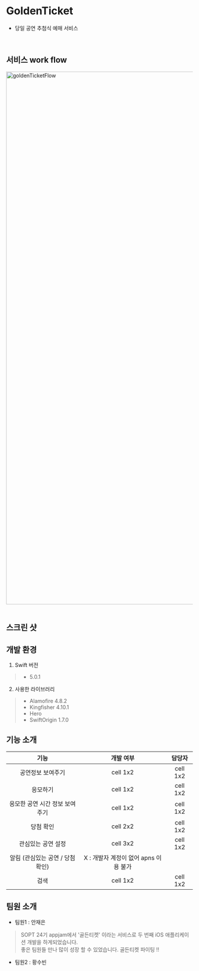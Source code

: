 # GoldenTicket
* 당일 공연 추첨식 예매 서비스
<br />

서비스 work flow
---------------
<div>
<img width="1438" alt="goldenTicketFlow" src="https://user-images.githubusercontent.com/49272528/60763857-a63d3800-a0b7-11e9-95af-f381fe8e57c4.png">
</div>
<br />

스크린 샷
------------



개발 환경
------------
1. Swift 버전
> * 5.0.1
2. 사용한 라이브러리
> * Alamofire 4.8.2
> * Kingfisher 4.10.1
> * Hero
> * SwiftOrigin 1.7.0

기능 소개
------------
|  <center>기능</center> |  <center>개발 여부</center> |  <center>담당자</center> |
|:--------:|:--------:|:--------:|
|<center> 공연정보 보여주기 </center> | <center>cell 1x2 </center> |<center>cell 1x2 </center> |
|<center> 응모하기 </center> | <center>cell 1x2 </center> |<center>cell 1x2 </center> |
|<center> 응모한 공연 시간 정보 보여주기 </center> | <center>cell 1x2 </center> |<center>cell 1x2 </center> |
|<center> 당첨 확인 </center> | <center>cell 2x2 </center> |<center>cell 1x2 </center> |
|<center> 관심있는 공연 설정 </center> | <center>cell 3x2 </center> |<center>cell 1x2 </center> |
|<center> 알림 (관심있는 공연 / 당첨확인) </center> | <center> X : 개발자 계정이 없어 apns 이용 불가 </center> |<center> </center> |
|<center> 검색 </center> | <center>cell 1x2 </center> |<center>cell 1x2 </center> |

팀원 소개
------------
* 팀원1 : 안재은<br>
> SOPT 24기 appjam에서 '골든티켓' 이라는 서비스로 두 번째 iOS 애플리케이션 개발을 하게되었습니다.<br />
> 좋은 팀원들 만나 많이 성장 할 수 있었습니다. 골든티켓 파이팅 !! <br />

* 팀원2 : 황수빈<br>
>
<br />
